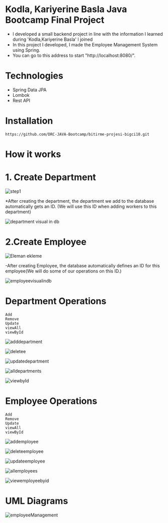 # Kodla, Kariyerine Basla Java Bootcamp Final Project



* l developed a small backend project in line with the information l learned during 'Kodla,Kariyerine Basla' l joined
* In this project I developed, I made the Employee Management System using Spring.
* You can go to this address to start "http://localhost:8080/".

# Technologies
* Spring Data JPA
* Lombok
* Rest API

# Installation
   ```
   https://github.com/DRC-JAVA-Bootcamp/bitirme-projesi-bigci10.git
   ```


# How it works 
   # 1. Create Department
   
   ![step1](https://user-images.githubusercontent.com/70436168/167297088-ff8984b8-2866-4067-8f2d-d4e6495f202d.png)


*After creating the department, the department we add to the database automatically gets an ID. (We will use this ID when adding workers to this department)


![department visual in db](https://user-images.githubusercontent.com/70436168/167297109-8fbb156e-1f2e-4890-aaa7-815be1e30cbb.png)

   # 2.Create Employee

![Eleman ekleme](https://user-images.githubusercontent.com/70436168/167297134-b07058c7-6fcf-4def-97f0-a0024dd4ab3b.png)

-After creating Employee, the database automatically defines an ID  for this employee(We will do some of our operations on this ID.)

![employeevisualindb](https://user-images.githubusercontent.com/70436168/167297161-8b731bd1-a067-4004-8976-dc2b8e9bb027.png)

 # Department Operations
   ```
   Add
   Remove
   Update
   viewAll
   viewById
   ```
   
   ![adddepartment](https://user-images.githubusercontent.com/70436168/167297250-9b28d312-2e3c-4a36-a214-d7e7d76c383f.png)
   
   ![deletee](https://user-images.githubusercontent.com/70436168/167297256-8358c0c0-662f-484d-97c3-b9ab20fab41a.png)
   
   ![updatedepartment](https://user-images.githubusercontent.com/70436168/167297036-963a3fa3-ce01-4a33-8e8c-21fd324b1657.png)
   
   ![alldepartments](https://user-images.githubusercontent.com/70436168/167297361-94da228a-c335-41b6-b8f8-7e62b77a4e47.png)
   
   ![viewbyId](https://user-images.githubusercontent.com/70436168/167297416-b4a2639b-9982-4885-9028-db694bf0d292.png)

 # Employee Operations
 
   ```
   Add
   Remove
   Update
   viewAll
   viewById
   ```
   
   ![addemployee](https://user-images.githubusercontent.com/70436168/167297507-bb04236c-5341-4e3d-a35e-d22c0b206a88.png)
   
   
   ![deleteemployee](https://user-images.githubusercontent.com/70436168/167297575-5ea5753d-e8f3-4390-83f9-f7cb5692f007.png)
   
   
   ![updateemployee](https://user-images.githubusercontent.com/70436168/167297636-c6f12fd6-5042-4b92-aef4-95c34565628b.png)
   
   
   ![allemployees](https://user-images.githubusercontent.com/70436168/167297692-4a914bd2-94d1-4f7e-bc9b-07866302211e.png)
   
   
   ![viewemployeebyid](https://user-images.githubusercontent.com/70436168/167297748-4ac4fad2-5bcb-46c8-aae3-e194b3a889c1.png)

   
# UML Diagrams

![employeeManagement](https://user-images.githubusercontent.com/70436168/167401833-74e3c103-4854-4ab8-ba1f-4a035bb1802b.png)
   
